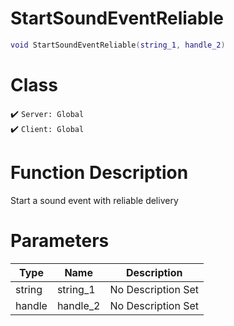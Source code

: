 # StartSoundEventReliable
```lua
void StartSoundEventReliable(string_1, handle_2)
```
# Class
✔️ `Server: Global`  
✔️ `Client: Global`  

# Function Description
Start a sound event with reliable delivery
# Parameters
Type|Name|Description
--|--|--
string|string_1|No Description Set
handle|handle_2|No Description Set
